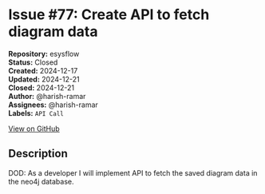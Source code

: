 # Issue #77: Create API to fetch diagram data

**Repository:** esysflow  
**Status:** Closed  
**Created:** 2024-12-17  
**Updated:** 2024-12-21  
**Closed:** 2024-12-21  
**Author:** @harish-ramar  
**Assignees:** @harish-ramar  
**Labels:** `API Call`  

[View on GitHub](https://github.com/Simtestlab/esysflow/issues/77)

## Description

DOD: As a developer I will implement API to fetch the saved diagram data in the neo4j database.